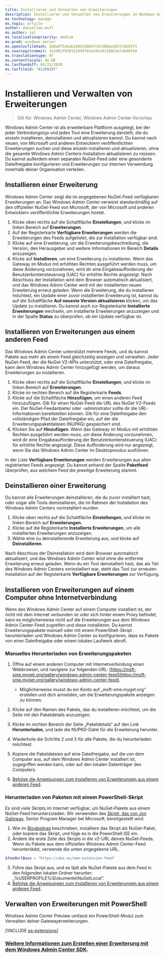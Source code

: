 ```yaml
---
title: Installieren und Verwalten von Erweiterungen
description: Installieren und Verwalten von Erweiterungen im Windows Admin Center (Projekt „Honolulu“)
ms.technology: manage
ms.topic: article
author: daniellee-msft
ms.author: jol
ms.localizationpriority: medium
ms.prod: windows-server
ms.openlocfilehash: 2b8a9f5ebab22891b8b97c9c56bba3837cbb9371
ms.sourcegitcommit: 3a3d62f938322849f81ee9ec01186b3e7ab90fe0
ms.translationtype: HT
ms.contentlocale: de-DE
ms.lasthandoff: 04/23/2020
ms.locfileid: "81269297"
---
```

# <a name="install-and-manage-extensions"></a>Installieren und Verwalten von Erweiterungen

>Gilt für: Windows Admin Center, Windows Admin Center-Vorschau

Windows Admin Center ist als erweiterbare Plattform ausgelegt, bei der jeder Verbindungstyp und jedes Tool eine Erweiterung darstellt, die du einzeln installieren, deinstallieren und aktualisieren kannst. Du kannst nach neuen, von Microsoft und anderen Entwicklern veröffentlichten Erweiterungen suchen und diese einzeln installieren und aktualisieren, ohne die gesamte Windows Admin Centers-Installation aktualisieren zu müssen. Du kannst außerdem einen separaten NuGet-Feed oder eine gesonderte Dateifreigabe konfigurieren und Erweiterungen zur internen Verwendung innerhalb deiner Organisation verteilen.

## <a name="installing-an-extension"></a>Installieren einer Erweiterung

Windows Admin Center zeigt die im angegebenen NuGet-Feed verfügbaren Erweiterungen an. Das Windows Admin Center verweist standardmäßig auf den offiziellen NuGet-Feed von Microsoft, der von Microsoft und anderen Entwicklern veröffentlichte Erweiterungen hostet.

1. Klicke oben rechts auf die Schaltfläche **Einstellungen**, und klicke im linken Bereich auf **Erweiterungen**. 
2. Auf der Registerkarte **Verfügbare Erweiterungen** werden die Erweiterungen des Feeds aufgelistet, die zur Installation verfügbar sind.
3. Klicke auf eine Erweiterung, um die Erweiterungsbeschreibung, die Version, den Herausgeber und weitere Informationen im Bereich **Details** anzuzeigen.
4. Klicke auf **Installieren**, um eine Erweiterung zu installieren. Wenn das Gateway im Modus mit erhöhten Rechten ausgeführt werden muss, um diese Änderung vorzunehmen, wird dir eine Eingabeaufforderung der Benutzerkontensteuerung (UAC) für erhöhte Rechte angezeigt. Nach Abschluss der Installation wird dein Browser automatisch aktualisiert, und das Windows Admin Center wird mit der installierten neuen Erweiterung erneut geladen. Wenn die Erweiterung, die du installieren möchtest, ein Update einer zuvor installierten Erweiterung ist, kannst du auf die Schaltfläche **Auf neueste Version aktualisieren** klicken, um das Update zu installieren. Du kannst auch zur Registerkarte **Installierte Erweiterungen** wechseln, um installierte Erweiterungen anzuzeigen und in der Spalte **Status** zu überprüfen, ob ein Update verfügbar ist.

## <a name="installing-extensions-from-a-different-feed"></a>Installieren von Erweiterungen aus einem anderen Feed

Das Windows Admin Center unterstützt mehrere Feeds, und du kannst Pakete aus mehr als einem Feed gleichzeitig anzeigen und verwalten. Jeder NuGet-Feed, der die NuGet V2-APIs unterstützt, oder eine Dateifreigabe, kann dem Windows Admin Center hinzugefügt werden, um daraus Erweiterungen zu installieren.

1. Klicke oben rechts auf die Schaltfläche **Einstellungen**, und klicke im linken Bereich auf **Erweiterungen**.
2. Klicke im rechten Bereich auf die Registerkarte **Feeds**.
3. Klicke auf die Schaltfläche **Hinzufügen**, um einen anderen Feed hinzuzufügen. Gib für einen NuGet-Feed die URL des NuGet V2-Feeds ein. Der NuGet-Feedanbieter oder -administrator sollte dir die URL-Informationen bereitstellen können. Gib für eine Dateifreigabe den vollständigen Pfad der Dateifreigabe ein, auf der die Erweiterungspaketdateien (NUPKG) gespeichert sind.
4. Klicken Sie auf **Hinzufügen**. Wenn das Gateway im Modus mit erhöhten Rechten ausgeführt werden muss, um diese Änderung vorzunehmen, wird dir eine Eingabeaufforderung der Benutzerkontensteuerung (UAC) für erhöhte Rechte angezeigt. Diese Aufforderung wird nur angezeigt, wenn Sie das Windows Admin Center im Desktopmodus ausführen.

In der Liste **Verfügbare Erweiterungen** werden Erweiterungen aus allen registrierten Feeds angezeigt. Du kannst anhand der Spalte **Paketfeed** überprüfen, aus welchem Feed die jeweilige Erweiterung stammt.

## <a name="uninstalling-an-extension"></a>Deinstallieren einer Erweiterung

Du kannst alle Erweiterungen deinstallieren, die du zuvor installiert hast, oder sogar alle Tools deinstallieren, die im Rahmen der Installation des Windows Admin Centers vorinstalliert wurden.

1. Klicke oben rechts auf die Schaltfläche **Einstellungen**, und klicke im linken Bereich auf **Erweiterungen**. 
2. Klicke auf die Registerkarte **Installierte Erweiterungen**, um alle installierten Erweiterungen anzuzeigen.
3. Wähle eine zu deinstallierende Erweiterung aus, und klicke auf **Deinstallieren**.

Nach Abschluss der Deinstallation wird dein Browser automatisch aktualisiert, und das Windows Admin Center wird ohne die entfernte Erweiterung erneut geladen. Wenn du ein Tool deinstalliert hast, das als Teil des Windows Admin Centers vorinstalliert war, steht das Tool zur erneuten Installation auf der Registerkarte **Verfügbare Erweiterungen** zur Verfügung.

## <a name="installing-extensions-on-a-computer-without-internet-connectivity"></a>Installieren von Erweiterungen auf einem Computer ohne Internetverbindung

Wenn das Windows Admin Center auf einem Computer installiert ist, der nicht mit dem Internet verbunden ist oder sich hinter einem Proxy befindet, kann es möglicherweise nicht auf die Erweiterungen aus dem Windows Admin Center-Feed zugreifen und diese installieren. Du kannst Erweiterungspakete manuell oder mit einem PowerShell-Skript herunterladen und Windows Admin Center so konfigurieren, dass es Pakete von einer Dateifreigabe oder einem lokalen Laufwerk abruft.

### <a name="manually-downloading-extension-packages"></a>Manuelles Herunterladen von Erweiterungspaketen

1. Öffne auf einem anderen Computer mit Internetverbindung einen Webbrowser, und navigiere zur folgenden URL: [https://msft-sme.myget.org/gallery/windows-admin-center-feed](https://msft-sme.myget.org/gallery/windows-admin-center-feed). 

   * Möglicherweise musst du ein Konto auf „msft-sme.myget.org“ erstellen und dich anmelden, um die Erweiterungspakete anzeigen zu können.

2. Klicke auf den Namen des Pakets, das du installieren möchtest, um die Seite mit den Paketdetails anzuzeigen.
3. Klicke im rechten Bereich der Seite „Paketdetails“ auf den Link **Herunterladen**, und lade die NUPKG-Datei für die Erweiterung herunter.
4. Wiederhole die Schritte 2 und 3 für alle Pakete, die du herunterladen möchtest.
5. Kopiere die Paketdateien auf eine Dateifreigabe, auf die von dem Computer aus, auf dem Windows Admin Center installiert ist, zugegriffen werden kann, oder auf den lokalen Datenträger des Computers.
6. [Befolge die Anweisungen zum Installieren von Erweiterungen aus einem anderen Feed](#installing-extensions-from-a-different-feed).

### <a name="downloading-packages-with-a-powershell-script"></a>Herunterladen von Paketen mit einem PowerShell-Skript

Es sind viele Skripts im Internet verfügbar, um NuGet-Pakete aus einem NuGet-Feed herunterzuladen. Wir verwenden das [Skript, das von Jon Galloway](https://weblogs.asp.net/jongalloway/downloading-a-local-nuget-repository-with-powershell), Senior Program Manager bei Microsoft, bereitgestellt wird.

1. Wie im [Blogbeitrag](https://weblogs.asp.net/jongalloway/downloading-a-local-nuget-repository-with-powershell) beschrieben, installiere das Skript als NuGet-Paket, oder kopiere das Skript, und füge es in die PowerShell ISE ein.
2. Ändere die erste Zeile des Skripts in die v2-URL deines NuGet-Feeds. Wenn du Pakete aus dem offiziellen Windows Admin Center-Feed herunterlädst, verwende die unten angegebene URL.

```powershell
$feedUrlBase = "https://aka.ms/sme-extension-feed"
```

3. Führe das Skript aus, und es lädt alle NuGet-Pakete aus dem Feed in den folgenden lokalen Ordner herunter: „%USERPROFILE%\Dokumente\NuGetLocal“.
4. [Befolge die Anweisungen zum Installieren von Erweiterungen aus einem anderen Feed](#installing-extensions-from-a-different-feed).

## <a name="manage-extensions-with-powershell"></a>Verwalten von Erweiterungen mit PowerShell

Windows Admin Center Preview umfasst ein PowerShell-Modul zum Verwalten deiner Gatewayerweiterungen.

[!INCLUDE [ps-extensions](../includes/ps-extensions.md)]

### <a name="learn-more-about-building-an-extension-with-the-windows-admin-center-sdk"></a>[Weitere Informationen zum Erstellen einer Erweiterung mit dem Windows Admin Center SDK](../extend/extensibility-overview.md).